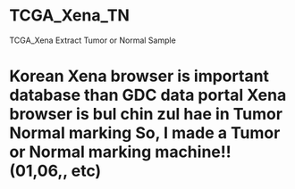 # TCGA_Xena_TN
TCGA_Xena Extract Tumor or Normal Sample
<h1> Korean
Xena browser is important database than GDC data portal
Xena browser is bul chin zul hae in Tumor Normal marking
So, I made a Tumor or Normal marking machine!! (01,06,, etc)
